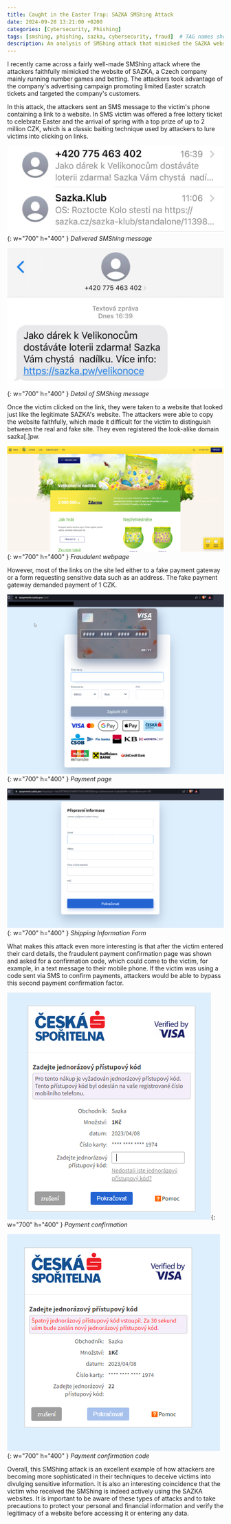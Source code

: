 ```yaml
---
title: Caught in the Easter Trap: SAZKA SMShing Attack
date: 2024-09-28 13:21:00 +0200
categories: [Cybersecurity, Phishing]
tags: [smshing, phishing, sazka, cybersecurity, fraud]  # TAG names should always be lowercase
description: An analysis of SMShing attack that mimicked the SAZKA website, targeting customers with a fake Easter lottery scam.
---
```


I recently came across a fairly well-made SMShing attack where the attackers faithfully mimicked the website of SAZKA, a Czech company mainly running number games and betting. The attackers took advantage of the company's advertising campaign promoting limited Easter scratch tickets and targeted the company's customers.

In this attack, the attackers sent an SMS message to the victim's phone containing a link to a website. In SMS victim was offered a free lottery ticket to celebrate Easter and the arrival of spring with a top prize of up to 2 million CZK, which is a classic baiting technique used by attackers to lure victims into clicking on links.

![Delivered SMShing message](/assets/img/easter_trap/sms1.jpg){: w="700" h="400" }
_Delivered SMShing message_

![Detail of SMShing message](/assets/img/easter_trap/sms2.jpg){: w="700" h="400" }
_Detail of SMShing message_

Once the victim clicked on the link, they were taken to a website that looked just like the legitimate SAZKA's website. The attackers were able to copy the website faithfully, which made it difficult for the victim to distinguish between the real and fake site. They even registered the look-alike domain sazka[.]pw.

![Fraudulent webpage](/assets/img/easter_trap/main_page2.png){: w="700" h="400" }
_Fraudulent webpage_

However, most of the links on the site led either to a fake payment gateway or a form requesting sensitive data such as an address. The fake payment gateway demanded payment of 1 CZK.

![Payment page](/assets/img/easter_trap/payment.png){: w="700" h="400" }
_Payment page_

![Shipping Information Form](/assets/img/easter_trap/form.png){: w="700" h="400" }
_Shipping Information Form_

What makes this attack even more interesting is that after the victim entered their card details, the fraudulent payment confirmation page was shown and asked for a confirmation code, which could come to the victim, for example, in a text message to their mobile phone. If the victim was using a code sent via SMS to confirm payments, attackers would be able to bypass this second payment confirmation factor.

![Payment confirmation](/assets/img/easter_trap/confirmation.png){: w="700" h="400" }
_Payment confirmation_

![Payment confirmation code](/assets/img/easter_trap/confirmation2.png){: w="700" h="400" }
_Payment confirmation code_

Overall, this SMShing attack is an excellent example of how attackers are becoming more sophisticated in their techniques to deceive victims into divulging sensitive information. It is also an interesting coincidence that the victim who received the SMShing is indeed actively using the SAZKA websites. It is important to be aware of these types of attacks and to take precautions to protect your personal and financial information and verify the legitimacy of a website before accessing it or entering any data.

